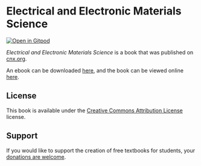 # Electrical and Electronic Materials Science

[![Open in Gitpod](https://gitpod.io/button/open-in-gitpod.svg)](https://gitpod.io/from-referrer/)

_Electrical and Electronic Materials Science_ is a book that was published on [cnx.org](https://cnx.org/).

An ebook can be downloaded [here](https://github.com/cnx-user-books/cnxbook-electrical-and-electronic-materials-science/releases/latest), and the book can be viewed online [here](https://github.com/cnx-user-books/cnxbook-electrical-and-electronic-materials-science/releases/latest).

## License
This book is available under the [Creative Commons Attribution License](./LICENSE) license.

## Support
If you would like to support the creation of free textbooks for students, your [donations are welcome](https://riceconnect.rice.edu/donation/support-openstax-banner).
